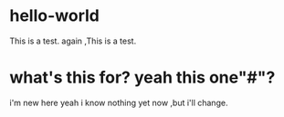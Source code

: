 # hello-world
This is a test. again ,This is a test.
# what's this for?  yeah this one"#"?

i'm new here  yeah i know nothing yet now ,but i'll change.

